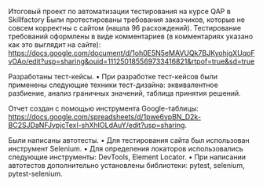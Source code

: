 Итоговый проект по автоматизации тестирования на курсе QAP в Skillfactory
Были протестированы требования заказчиков, которые не совсем корректны с сайтом (нашла 96 расхождений). Тестирование требований оформлены в виде комментариев (в комментариях указано как это выглядит на сайте): https://docs.google.com/document/d/1oh0E5N5eMAVUQk7BJKyohjgXUqoFvOAo/edit?usp=sharing&ouid=111250185569733416821&rtpof=true&sd=true


Разработаны тест-кейсы. • При разработке тест-кейсов были применены следующие техники тест-дизайна: эквивалентное разбиение, анализ граничных значений, таблица принятия решений.


Отчет создан с помощью инструмента Google-таблицы: https://docs.google.com/spreadsheets/d/1pwe6vpBN_D2k-BC2SJDaNFJypjcTexI-shXhIOLdAuY/edit?usp=sharing.


Были написаны автотесты. • Для тестирования сайта был использован инструмент Selenium. • Для определения локаторов использовались следующие инструменты: DevTools, Element Locator. • При написании автотестов дополнительно установлены библиотеки: pytest, selenium, pytest-selenium. 
